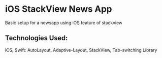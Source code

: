 # iOS StackView News App
Basic setup for a newsapp using iOS feature of stackview

## Technologies Used:
iOS, Swift: AutoLayout, Adaptive-Layout, StackView, Tab-switching Library
